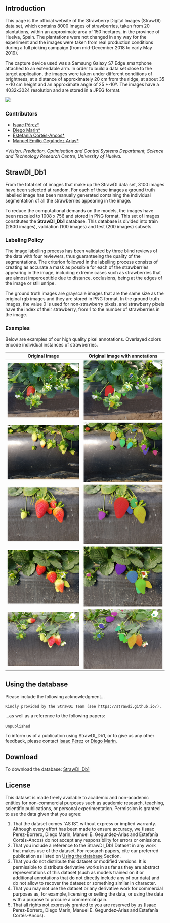 ## Introduction
This page is the official website of the Strawberry Digital Images (StrawDI) data set, which contains 8000 images of strawberries, taken from 20 plantations, within an approximate area of 150 hectares, in the province of Huelva, Spain. The plantations were not changed in any way for the experiment and the images were taken from real production conditions during a full picking campaign (from mid-December 2018 to early May 2019).

The capture device used was a Samsung Galaxy S7 Edge smartphone attached to an extendable arm. In order to build a data set close to the target application, the images were taken under different conditions of brightness, at a distance of approximately 20 cm from the ridge, at about 35 +-10 cm height and an approximate angle of 25 +-10º. The images have a 4032x3024 resolution and are stored in a JPEG format.

<img src="https://raw.githubusercontent.com/strawDI/strawDI.github.io/master/ridge.png" width="300">
<br>

### Contributors
- [Isaac Pérez*](mailto:isaac.perez@dci.uhu.es)
- [Diego Marin*](mailto:diego.marin@diesia.uhu.es)
- [Estefanía Cortés-Ancos*](estefania.cortes@diesia.uhu.es)
- [Manuel Emilio Gegúndez Arias*](gegundez@uhu.es)

_*Vision, Prediction, Optimisation and Control Systems Department, Science and Technology Research Centre, University of Huelva._

## StrawDI_Db1
From the total set of images that make up the StrawDI data set, 3100 images have been selected at random. For each of these images a ground truth labelled image has been manually generated containing the individual segmentation of all the strawberries appearing in the image.

To reduce the computational demands on the models, the images have been rescaled to 1008 x 756 and stored in PNG format. This set of images constitutes the __StrawDI_Db1__ database. This database is divided into train (2800 images), validation (100 images) and test (200 images) subsets.

### Labeling Policy
The image labelling process has been validated by three blind reviews of the data with four reviewers, thus guaranteeing the quality of the segmentations. The criterion followed in the labelling process consists of creating as accurate a mask as possible for each of the strawberries appearing in the image, including extreme cases such as strawberries that are almost imperceptible due to distance, occlusions, being at the edges of the image or still unripe.

The ground truth images are grayscale images that are the same size as the original rgb images and they are stored in PNG format. In the ground truth images, the value 0 is used for non-strawberry pixels, and strawberry pixels have the index of their strawberry, from 1 to the number of strawberries in the image.

### Examples
Below are examples of our high quality pixel annotations. Overlayed colors encode individual instances of strawberries. 

Original image             |  Original image with annotations
:-------------------------:|:-------------------------:
![](2647.png)  |  ![](2647m.png)
![](2663.png)  |  ![](2663m.png)
![](2780.png)  |  ![](2780m.png)
![](404.png)  |  ![](404m.png)
![](544.png)  |  ![](544m.png)


## Using the database
Please include the following acknowledgment…
```
Kindly provided by the StrawDI Team (see https://strawdi.github.io/).
```
…as well as a reference to the following papers:

`Unpublished`

To inform us of a publication using StrawDI_Db1, or to give us any other feedback, please contact [Isaac Pérez](mailto:isaac.perez@dci.uhu.es) or [Diego Marin](mailto:diego.marin@diesia.uhu.es).

## Download
To download the database: [StrawDI_Db1](https://drive.google.com/file/d/1elFB-q9dgPbfnleA7qIrTb96Qsli8PZl/view)

## License
This dataset is made freely available to academic and non-academic entities for non-commercial purposes such as academic research, teaching, scientific publications, or personal experimentation. Permission is granted to use the data given that you agree:

1. That the dataset comes “AS IS”, without express or implied warranty. Although every effort has been made to ensure accuracy, we (Isaac Perez-Borrero, Diego Marin, Manuel E. Gegundez-Arias and Estefanía Cortés-Ancos) do not accept any responsibility for errors or omissions.
2. That you include a reference to the StrawDI_Db1 Dataset in any work that makes use of the dataset. For research papers, cite our preferred publication as listed on [Using the database](#using-the-database) Section.
3. That you do not distribute this dataset or modified versions. It is permissible to distribute derivative works in as far as they are abstract representations of this dataset (such as models trained on it or additional annotations that do not directly include any of our data) and do not allow to recover the dataset or something similar in character.
4. That you may not use the dataset or any derivative work for commercial purposes as, for example, licensing or selling the data, or using the data with a purpose to procure a commercial gain.
5. That all rights not expressly granted to you are reserved by us (Isaac Perez-Borrero, Diego Marin, Manuel E. Gegundez-Arias and Estefanía Cortés-Ancos).
